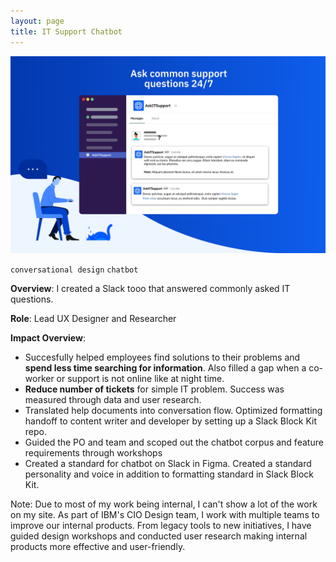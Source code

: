 ```yaml
---
layout: page
title: IT Support Chatbot
---
```



![chatbotitsupport](/images/chatbotitsupport.png)

`conversational design` `chatbot`

**Overview**: I created a Slack tooo that answered commonly asked IT questions.

**Role**: Lead UX Designer and Researcher

**Impact Overview**:
- Succesfully helped employees find solutions to their problems and **spend less time searching for information**. Also filled a gap when a co-worker or support is not online like at night time.
- **Reduce number of tickets** for simple IT problem. Success was measured through data and user research.
- Translated help documents into conversation flow. Optimized formatting handoff to content writer and developer by setting up a Slack Block Kit repo.
- Guided the PO and team and scoped out the chatbot corpus and feature requirements through workshops
- Created a standard for chatbot on Slack in Figma. Created a standard personality and voice in addition to formatting standard in Slack Block Kit.

Note: Due to most of my work being internal, I can't show a lot of the work on my site. As part of IBM's CIO Design team, I work with multiple teams to improve our internal products. From legacy tools to new initiatives, I have guided design workshops and conducted user research making internal products more effective and user-friendly.
